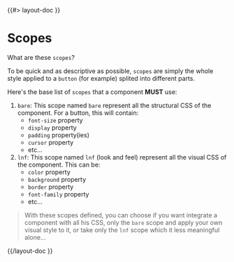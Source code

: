 <!--
/**
 * @name            Scopes
 * @namespace       doc.components
 * @type            Markdown
 * @platform        md
 * @status          stable
 * @menu            Documentation / Components           /doc/components/scopes
 *
 * @since           2.0.0
 * @author    Olivier Bossel <olivier.bossel@gmail.com> (https://coffeekraken.io)
 */
-->

{{#> layout-doc }}

# Scopes

What are these `scopes`?

To be quick and as descriptive as possible, `scopes` are simply the whole style applied to a `button` (for example) splited into different parts.

Here's the base list of `scopes` that a component **MUST** use:

1. `bare`: This scope named `bare` represent all the structural CSS of the component. For a button, this will contain:
   - `font-size` property
   - `display` property
   - `padding` property(ies)
   - `cursor` property
   - etc...
2. `lnf`: This scope named `lnf` (look and feel) represent all the visual CSS of the component. This can be:
   - `color` property
   - `background` property
   - `border` property
   - `font-family` property
   - etc...

> With these scopes defined, you can choose if you want integrate a component with all his CSS, only the `bare` scope and apply your own visual style to it, or take only the `lnf` scope which it less meaningful alone...

{{/layout-doc }}

